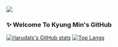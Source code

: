 <img src="https://capsule-render.vercel.app/api?type=slice&color=auto&height=300&section=header&text=KyungMinKim&fontSize=90&fontColor=0b0b0b" />

### ✨ Welcome To Kyung Min's GitHub

<!--
**rlarudals/rlarudals** is a ✨ _special_ ✨ repository because its `README.md` (this file) appears on your GitHub profile.

Here are some ideas to get you started:

- 🔭 I’m currently working on ...
- 🌱 I’m currently learning ...
- 👯 I’m looking to collaborate on ...
- 🤔 I’m looking for help with ...
- 💬 Ask me about ...
- 📫 How to reach me: ...
- 😄 Pronouns: ...
- ⚡ Fun fact: ...
-->

[![rlarudals's GitHub stats](https://github-readme-stats.vercel.app/api?username=rlarudals&show_icons=true&theme=default)](https://github.com/rlarudals/github-readme-stats) 
[![Top Langs](https://github-readme-stats.vercel.app/api/top-langs/?username=rlarudals&layout=compact&show_icons=true&theme=default)](https://github.com/rlarudals/github-readme-stats)

